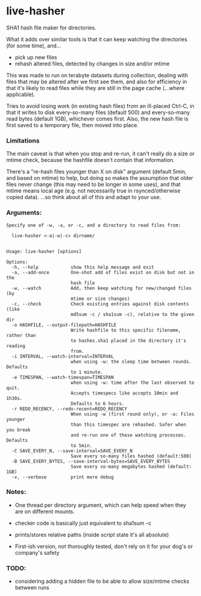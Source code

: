 # live-hasher

SHA1 hash file maker for directories.

What it adds over similar tools is that it can keep watching the directories (for some time), and... 
- pick up new files 
- rehash altered files, detected by changes in size and/or mtime

This was made to run on terabyte datasets during collection, dealing with files that may be altered after we first see them,
and also for efficiency in that it's likely to read files while they are still in the page cache (...where applicable).


Tries to avoid losing work (in existing hash files) from an ill-placed Ctrl-C, in that it writes to disk every-so-many files (default 500) and every-so-many read bytes (default 1GB), whichever comes first.   Also, the new hash file is first saved to a temporary file, then moved into place.



### Limitations

The main caveat is that when you stop and re-run, it can't really do a size or mtime check,
because the hashfile doesn't contain that information. 

There's a "re-hash files younger than X on disk" argument (default 5min, and based on mtime) to help, 
but doing so makes the assumption that older files never change (this may need to be longer in some uses),
and that mtime means local age (e.g. not necessarily true in rsynced/otherwise copied data).
...so think about all of this and adapt to your use.


### Arguments:

```
Specify one of -w, -a, or -c, and a directory to read files from:

  live-hasher <-a|-w|-c> dirname/


Usage: live-hasher [options]

Options:
  -h, --help            show this help message and exit
  -a, --add-once        One-shot add of files exist on disk but not in the
                        hash file
  -w, --watch           Add, then keep watching for new/changed files  (by
                        mtime or size changes)
  -c, --check           Check existing entries against disk contents (like
                        md5sum -c / sha1sum -c), relative to the given dir
  -o HASHFILE, --output-filepath=HASHFILE
                        Write hashfile to this specific filename, rather than
                        to hashes.sha1 placed in the directory it's reading
                        from.
  -i INTERVAL, --watch-interval=INTERVAL
                        when using -w: the sleep time between rounds. Defaults
                        to 1 minute.
  -e TIMESPAN, --watch-timespan=TIMESPAN
                        when using -w: time after the last observed to quit.
                        Accepts timespecs like accepts 10min and 1h30s.
                        Defaults to 6 hours.
  -r REDO_RECENCY, --redo-recent=REDO_RECENCY
                        When using -w (first round only), or -a: Files younger
                        than this timespec are rehashed. Safer when you break
                        and re-run one of these watching processes. Defaults
                        to 5min.
  -C SAVE_EVERY_N, --save-interval=SAVE_EVERY_N
                        Save every so-many files hashed (default:500)
  -B SAVE_EVERY_BYTES, --save-interval-bytes=SAVE_EVERY_BYTES
                        Save every so-many megabytes hashed (default: 1GB)
  -v, --verbose         print more debug
```


### Notes:
* One thread per directory argument, which can help speed when they are on different mounts.

* checker code is basically just equivalent to sha1sum -c

* prints/stores relative paths  (inside script state it's all absolute)

* First-ish version, not thoroughly tested, don't rely on it for your dog's or company's safety

### TODO:
* considering adding a hidden file to be able to allow size/mtime checks between runs

